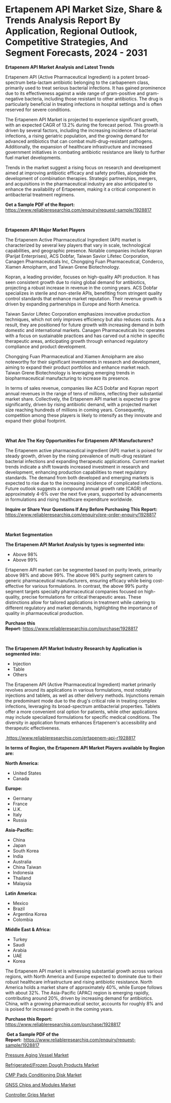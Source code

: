 <p><h1>Ertapenem API Market Size, Share & Trends Analysis Report By Application, Regional Outlook, Competitive Strategies, And Segment Forecasts, 2024 - 2031</h1></p><p><strong>Ertapenem API Market Analysis and Latest Trends</strong></p>
<p><p>Ertapenem API (Active Pharmaceutical Ingredient) is a potent broad-spectrum beta-lactam antibiotic belonging to the carbapenem class, primarily used to treat serious bacterial infections. It has gained prominence due to its effectiveness against a wide range of gram-positive and gram-negative bacteria, including those resistant to other antibiotics. The drug is particularly beneficial in treating infections in hospital settings and is often reserved for severe conditions.</p><p>The Ertapenem API Market is projected to experience significant growth, with an expected CAGR of 13.2% during the forecast period. This growth is driven by several factors, including the increasing incidence of bacterial infections, a rising geriatric population, and the growing demand for advanced antibiotics that can combat multi-drug-resistant pathogens. Additionally, the expansion of healthcare infrastructure and increased government initiatives in combating antibiotic resistance are likely to further fuel market developments.</p><p>Trends in the market suggest a rising focus on research and development aimed at improving antibiotic efficacy and safety profiles, alongside the development of combination therapies. Strategic partnerships, mergers, and acquisitions in the pharmaceutical industry are also anticipated to enhance the availability of Ertapenem, making it a critical component in antibacterial treatment regimens.</p></p>
<p><strong>Get a Sample PDF of the Report:&nbsp;</strong> <a href="https://www.reliableresearchiq.com/enquiry/request-sample/1928817?utm_campaign=114&utm_medium=2&utm_source=Github&utm_content=ia&utm_term=25102024&utm_id=ertapenem-api">https://www.reliableresearchiq.com/enquiry/request-sample/1928817</a></p>
<p>&nbsp;</p>
<p><strong>Ertapenem API Major Market Players</strong></p>
<p><p>The Ertapenem Active Pharmaceutical Ingredient (API) market is characterized by several key players that vary in scale, technological capabilities, and geographic presence. Notable companies include Kopran (Parijat Enterprises), ACS Dobfar, Taiwan Savior Lifetec Corporation, Canagen Pharmaceuticals Inc, Chongqing Fuan Pharmaceutical, Conderco, Xiamen Amoipharm, and Taiwan Grene Biotechnology.</p><p>Kopran, a leading provider, focuses on high-quality API production. It has seen consistent growth due to rising global demand for antibiotics, projecting a robust increase in revenue in the coming years. ACS Dobfar specializes in sterile and non-sterile APIs, benefiting from stringent quality control standards that enhance market reputation. Their revenue growth is driven by expanding partnerships in Europe and North America.</p><p>Taiwan Savior Lifetec Corporation emphasizes innovative production techniques, which not only improves efficiency but also reduces costs. As a result, they are positioned for future growth with increasing demand in both domestic and international markets. Canagen Pharmaceuticals Inc operates with a focus on sustainable practices and has carved out a niche in specific therapeutic areas, anticipating growth through enhanced regulatory compliance and product development.</p><p>Chongqing Fuan Pharmaceutical and Xiamen Amoipharm are also noteworthy for their significant investments in research and development, aiming to expand their product portfolios and enhance market reach. Taiwan Grene Biotechnology is leveraging emerging trends in biopharmaceutical manufacturing to increase its presence.</p><p>In terms of sales revenue, companies like ACS Dobfar and Kopran report annual revenues in the range of tens of millions, reflecting their substantial market share. Collectively, the Ertapenem API market is expected to grow significantly, driven by rising antibiotic demand, with a projected market size reaching hundreds of millions in coming years. Consequently, competition among these players is likely to intensify as they innovate and expand their global footprint.</p></p>
<p>&nbsp;</p>
<p><strong>What Are The Key Opportunities For Ertapenem API Manufacturers?</strong></p>
<p><p>The Ertapenem active pharmaceutical ingredient (API) market is poised for steady growth, driven by the rising prevalence of multi-drug resistant bacterial infections and expanding therapeutic applications. Current market trends indicate a shift towards increased investment in research and development, enhancing production capabilities to meet regulatory standards. The demand from both developed and emerging markets is expected to rise due to the increasing incidence of complicated infections. Future outlook suggests a compound annual growth rate (CAGR) of approximately 4-6% over the next five years, supported by advancements in formulations and rising healthcare expenditure worldwide.</p></p>
<p><strong>Inquire or Share Your Questions If Any Before Purchasing This Report:</strong> <a href="https://www.reliableresearchiq.com/enquiry/pre-order-enquiry/1928817?utm_campaign=114&utm_medium=2&utm_source=Github&utm_content=ia&utm_term=25102024&utm_id=ertapenem-api">https://www.reliableresearchiq.com/enquiry/pre-order-enquiry/1928817</a></p>
<p>&nbsp;</p>
<p><strong>Market Segmentation</strong></p>
<p><strong>The Ertapenem API Market Analysis by types is segmented into:</strong></p>
<p><ul><li>Above 98%</li><li>Above 99%</li></ul></p>
<p><p>Ertapenem API market can be segmented based on purity levels, primarily above 98% and above 99%. The above 98% purity segment caters to generic pharmaceutical manufacturers, ensuring efficacy while being cost-effective for various formulations. In contrast, the above 99% purity segment targets specialty pharmaceutical companies focused on high-quality, precise formulations for critical therapeutic areas. These distinctions allow for tailored applications in treatment while catering to different regulatory and market demands, highlighting the importance of quality in pharmaceutical production.</p></p>
<p><strong>Purchase this Report:&nbsp;</strong><a href="https://www.reliableresearchiq.com/purchase/1928817?utm_campaign=114&utm_medium=2&utm_source=Github&utm_content=ia&utm_term=25102024&utm_id=ertapenem-api">https://www.reliableresearchiq.com/purchase/1928817</a></p>
<p>&nbsp;</p>
<p><strong>The Ertapenem API Market Industry Research by Application is segmented into:</strong></p>
<p><ul><li>Injection</li><li>Table</li><li>Others</li></ul></p>
<p><p>The Ertapenem API (Active Pharmaceutical Ingredient) market primarily revolves around its applications in various formulations, most notably injections and tablets, as well as other delivery methods. Injunctions remain the predominant mode due to the drug's critical role in treating complex infections, leveraging its broad-spectrum antibacterial properties. Tablets offer a more convenient oral option for patients, while other applications may include specialized formulations for specific medical conditions. The diversity in application formats enhances Ertapenem's accessibility and therapeutic effectiveness.</p></p>
<p><a href="https://www.reliableresearchiq.com/ertapenem-api-r1928817?utm_campaign=114&utm_medium=2&utm_source=Github&utm_content=ia&utm_term=25102024&utm_id=ertapenem-api">&nbsp;https://www.reliableresearchiq.com/ertapenem-api-r1928817</a></p>
<p><strong>In terms of Region, the Ertapenem API Market Players available by Region are:</strong></p>
<p>
    <p> <strong> North America: </strong>
        <ul>
            <li>United States</li>
            <li>Canada</li>
        </ul>
        </p> 
    <p> <strong> Europe: </strong>
        <ul>
            <li>Germany</li>
            <li>France</li>
            <li>U.K.</li>
            <li>Italy</li>
            <li>Russia</li>
        </ul>
        </p> 
    <p> <strong> Asia-Pacific: </strong>
        <ul>
            <li>China</li>
            <li>Japan</li>
            <li>South Korea</li>
            <li>India</li>
            <li>Australia</li>
            <li>China Taiwan</li>
            <li>Indonesia</li>
            <li>Thailand</li>
            <li>Malaysia</li>
        </ul>
        </p> 
    <p> <strong> Latin America: </strong>
        <ul>
            <li>Mexico</li>
            <li>Brazil</li>
            <li>Argentina Korea</li>
            <li>Colombia</li>
        </ul>
        </p> 
    <p> <strong> Middle East & Africa: </strong>
        <ul>
            <li>Turkey</li>
            <li>Saudi</li>
            <li>Arabia</li>
            <li>UAE</li>
            <li>Korea</li>
        </ul>
    </p>
    </p>
<p><p>The Ertapenem API market is witnessing substantial growth across various regions, with North America and Europe expected to dominate due to their robust healthcare infrastructure and rising antibiotic resistance. North America holds a market share of approximately 40%, while Europe follows with about 32%. The Asia-Pacific (APAC) region is emerging rapidly, contributing around 20%, driven by increasing demand for antibiotics. China, with a growing pharmaceutical sector, accounts for roughly 8% and is poised for increased growth in the coming years.</p></p>
<p><strong>Purchase this Report: </strong><a href="https://www.reliableresearchiq.com/purchase/1928817?utm_campaign=114&utm_medium=2&utm_source=Github&utm_content=ia&utm_term=25102024&utm_id=ertapenem-api">https://www.reliableresearchiq.com/purchase/1928817</a></p>
<p>&nbsp;<strong>Get a Sample PDF of the Report:&nbsp;&nbsp;</strong><a href="https://www.reliableresearchiq.com/enquiry/request-sample/1928817?utm_campaign=114&utm_medium=2&utm_source=Github&utm_content=ia&utm_term=25102024&utm_id=ertapenem-api">https://www.reliableresearchiq.com/enquiry/request-sample/1928817</a></p>
<p><strong></strong></p>
<p><p><a href="https://issuu.com/reportprime-2/docs/pressure-aging-vessel-market-size-2_6c87456d0e97b8?utm_campaign=114&utm_medium=2&utm_source=Github&utm_content=ia&utm_term=25102024&utm_id=ertapenem-api">Pressure Aging Vessel Market</a></p><p><a href="https://github.com/florjvdva/Market-Research-Report-List-1/blob/main/refrigeratedfrozen-dough-products-market.md?utm_campaign=114&utm_medium=2&utm_source=Github&utm_content=ia&utm_term=25102024&utm_id=ertapenem-api">Refrigerated/Frozen Dough Products Market</a></p><p><a href="https://www.linkedin.com/pulse/digital-transformation-cmp-pads-conditioning-disk-industry-10odc?utm_campaign=114&utm_medium=2&utm_source=Github&utm_content=ia&utm_term=25102024&utm_id=ertapenem-api">CMP Pads Conditioning Disk Market</a></p><p><a href="https://www.linkedin.com/pulse/global-gnss-chips-modules-market-analysis-trends-forecasts-growth-gkhtc?utm_campaign=114&utm_medium=2&utm_source=Github&utm_content=ia&utm_term=25102024&utm_id=ertapenem-api">GNSS Chips and Modules Market</a></p><p><a href="https://github.com/kiara3n0pau/Market-Research-Report-List-1/blob/main/controller-grips-market.md?utm_campaign=114&utm_medium=2&utm_source=Github&utm_content=ia&utm_term=25102024&utm_id=ertapenem-api">Controller Grips Market</a></p></p>